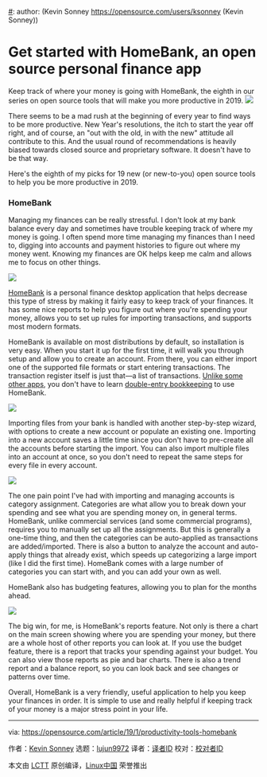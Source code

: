 [#]: collector: (lujun9972)
[#]: translator: ( )
[#]: reviewer: ( )
[#]: publisher: ( )
[#]: url: ( )
[#]: subject: (Get started with HomeBank, an open source personal finance app)
[#]: via: (https://opensource.com/article/19/1/productivity-tools-homebank)
[#]: author: (Kevin Sonney https://opensource.com/users/ksonney (Kevin Sonney))

Get started with HomeBank, an open source personal finance app
======
Keep track of where your money is going with HomeBank, the eighth in our series on open source tools that will make you more productive in 2019.
![](https://opensource.com/sites/default/files/styles/image-full-size/public/lead-images/math_money_financial_calculator_colors.jpg?itok=_yEVTST1)

There seems to be a mad rush at the beginning of every year to find ways to be more productive. New Year's resolutions, the itch to start the year off right, and of course, an "out with the old, in with the new" attitude all contribute to this. And the usual round of recommendations is heavily biased towards closed source and proprietary software. It doesn't have to be that way.

Here's the eighth of my picks for 19 new (or new-to-you) open source tools to help you be more productive in 2019.

### HomeBank

Managing my finances can be really stressful. I don't look at my bank balance every day and sometimes have trouble keeping track of where my money is going. I often spend more time managing my finances than I need to, digging into accounts and payment histories to figure out where my money went. Knowing my finances are OK helps keep me calm and allows me to focus on other things.

![](https://opensource.com/sites/default/files/uploads/homebank-1.png)

[HomeBank][1] is a personal finance desktop application that helps decrease this type of stress by making it fairly easy to keep track of your finances. It has some nice reports to help you figure out where you're spending your money, allows you to set up rules for importing transactions, and supports most modern formats.

HomeBank is available on most distributions by default, so installation is very easy. When you start it up for the first time, it will walk you through setup and allow you to create an account. From there, you can either import one of the supported file formats or start entering transactions. The transaction register itself is just that—a list of transactions. [Unlike some other apps][2], you don't have to learn [double-entry bookkeeping][3] to use HomeBank.

![](https://opensource.com/sites/default/files/uploads/homebank-2.png)

Importing files from your bank is handled with another step-by-step wizard, with options to create a new account or populate an existing one. Importing into a new account saves a little time since you don't have to pre-create all the accounts before starting the import. You can also import multiple files into an account at once, so you don't need to repeat the same steps for every file in every account.

![](https://opensource.com/sites/default/files/uploads/homebank-3.png)

The one pain point I've had with importing and managing accounts is category assignment. Categories are what allow you to break down your spending and see what you are spending money on, in general terms. HomeBank, unlike commercial services (and some commercial programs), requires you to manually set up all the assignments. But this is generally a one-time thing, and then the categories can be auto-applied as transactions are added/imported. There is also a button to analyze the account and auto-apply things that already exist, which speeds up categorizing a large import (like I did the first time). HomeBank comes with a large number of categories you can start with, and you can add your own as well.

HomeBank also has budgeting features, allowing you to plan for the months ahead.

![](https://opensource.com/sites/default/files/uploads/homebank-4.png)

The big win, for me, is HomeBank's reports feature. Not only is there a chart on the main screen showing where you are spending your money, but there are a whole host of other reports you can look at. If you use the budget feature, there is a report that tracks your spending against your budget. You can also view those reports as pie and bar charts. There is also a trend report and a balance report, so you can look back and see changes or patterns over time.

Overall, HomeBank is a very friendly, useful application to help you keep your finances in order. It is simple to use and really helpful if keeping track of your money is a major stress point in your life.


--------------------------------------------------------------------------------

via: https://opensource.com/article/19/1/productivity-tools-homebank

作者：[Kevin Sonney][a]
选题：[lujun9972][b]
译者：[译者ID](https://github.com/译者ID)
校对：[校对者ID](https://github.com/校对者ID)

本文由 [LCTT](https://github.com/LCTT/TranslateProject) 原创编译，[Linux中国](https://linux.cn/) 荣誉推出

[a]: https://opensource.com/users/ksonney (Kevin Sonney)
[b]: https://github.com/lujun9972
[1]: http://homebank.free.fr/en/index.php
[2]: https://www.gnucash.org/
[3]: https://en.wikipedia.org/wiki/Double-entry_bookkeeping_system
